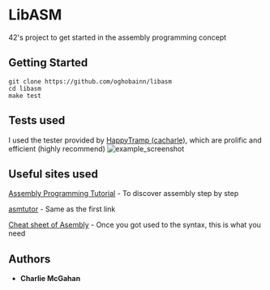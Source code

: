 # LibASM

42's project to get started in the assembly programming concept

## Getting Started

```
git clone https://github.com/oghobainn/libasm
cd libasm
make test
````

## Tests used

I used the tester provided by [HappyTramp (cacharle)](https://github.com/cacharle/libasm_test.git), which are prolific and efficient (highly recommend)
![example\_screenshot](oghobhainn.github.com/libasm/img/screenshot.jpg)

## Useful sites used

[Assembly Programming Tutorial](https://www.tutorialspoint.com/assembly_programming/index.htm) - To discover assembly step by step

[asmtutor](https://asmtutor.com/) - Same as the first link

[Cheat sheet of Asembly](https://cs.brown.edu/courses/cs033/docs/guides/x64_cheatsheet.pdf) - Once you got used to the syntax, this is what you need

## Authors

* **Charlie McGahan**
